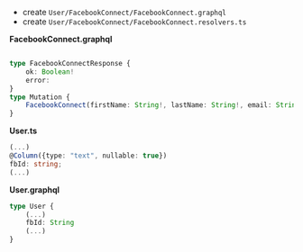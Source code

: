 - create `User/FacebookConnect/FacebookConnect.graphql`
- create `User/FacebookConnect/FacebookConnect.resolvers.ts`


**FacebookConnect.graphql**
```typescript

type FacebookConnectResponse {
	ok: Boolean!
	error: 
}
type Mutation {
	FacebookConnect(firstName: String!, lastName: String!, email: String, fbId: String!):
}
```

**User.ts**
```typescript
(...)
@Column({type: "text", nullable: true})
fbId: string;
(...)
```

**User.graphql**
```typescript
type User {
	(...)
	fbId: String
	(...)
}
```





<!--stackedit_data:
eyJoaXN0b3J5IjpbMTc5ODE1NTE2MCwyMDgxOTkxNDYwXX0=
-->